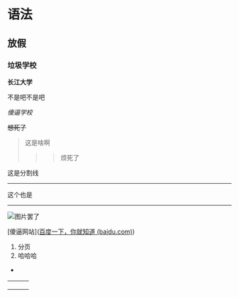 # 语法

## 放假

### 垃圾学校

**长江大学**

不是吧不是吧

*傻逼学校*

~~想死了~~

> 这是啥啊
>
> > >烦死了



这是分割线

---

这个也是

***

![图片罢了](C:\Users\86152\Pictures\Screenshots\屏幕截图_20221026_161013.png)



[傻逼网站]([百度一下，你就知道 (baidu.com)](https://www.baidu.com/?tn=15007414_8_dg))



1. 分页
2. 哈哈哈



- 

|      |      |      |
| ---- | ---- | ---- |
|      |      |      |
|      |      |      |
|      |      |      |


